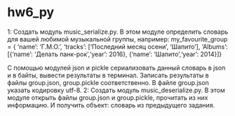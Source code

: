 # hw6_py
1: Создать модуль music_serialize.py. В этом модуле определить словарь для вашей любимой музыкальной группы, например:
my_favourite_group = {
‘name’: ‘Г.М.О.’,
‘tracks’: [‘Последний месяц осени’, ‘Шапито’],
‘Albums’: [{‘name’: ‘Делать панк-рок’,‘year’: 2016},
{‘name’: ‘Шапито’,‘year’: 2014}]}

С помощью модулей json и pickle сериализовать данный словарь в json и в байты, вывести результаты в терминал. 
Записать результаты в файлы group.json, group.pickle соответственно. В файле group.json указать кодировку utf-8.
2: Создать модуль music_deserialize.py. В этом модуле открыть файлы group.json и group.pickle, прочитать из них информацию.
И получить объект: словарь из предыдущего задания.
